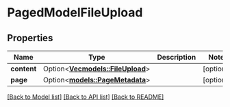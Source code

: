 # PagedModelFileUpload

## Properties

Name | Type | Description | Notes
------------ | ------------- | ------------- | -------------
**content** | Option<[**Vec<models::FileUpload>**](FileUpload.md)> |  | [optional]
**page** | Option<[**models::PageMetadata**](PageMetadata.md)> |  | [optional]

[[Back to Model list]](../README.md#documentation-for-models) [[Back to API list]](../README.md#documentation-for-api-endpoints) [[Back to README]](../README.md)


